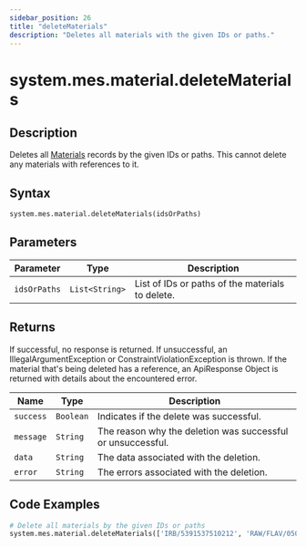 ```yaml
---
sidebar_position: 26
title: "deleteMaterials"
description: "Deletes all materials with the given IDs or paths."
---
```


# system.mes.material.deleteMaterials

## Description

Deletes all [Materials](../../data-model/material-model/material) records by the given IDs or paths.
This cannot delete any materials with references to it.

## Syntax

```python
system.mes.material.deleteMaterials(idsOrPaths)
```

## Parameters

| Parameter    | Type           | Description                                      |
| ------------ | -------------- | ------------------------------------------------ |
| `idsOrPaths` | `List<String>` | List of IDs or paths of the materials to delete. |

## Returns

If successful, no response is returned. If unsuccessful, an IllegalArgumentException or ConstraintViolationException is thrown.
If the material that's being deleted has a reference, an ApiResponse Object is returned with details about the encountered error.

| Name      | Type      | Description                                                 |
| --------- | --------- | ----------------------------------------------------------- |
| `success` | `Boolean` | Indicates if the delete was successful.                     |
| `message` | `String`  | The reason why the deletion was successful or unsuccessful. |
| `data`    | `String`  | The data associated with the deletion.                      |
| `error`   | `String`  | The errors associated with the deletion.                    |

## Code Examples

```python
# Delete all materials by the given IDs or paths
system.mes.material.deleteMaterials(['IRB/5391537510212', 'RAW/FLAV/050005 575T'])
```
